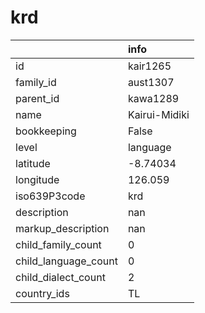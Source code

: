 # krd
|                      | info          |
|:---------------------|:--------------|
| id                   | kair1265      |
| family_id            | aust1307      |
| parent_id            | kawa1289      |
| name                 | Kairui-Midiki |
| bookkeeping          | False         |
| level                | language      |
| latitude             | -8.74034      |
| longitude            | 126.059       |
| iso639P3code         | krd           |
| description          | nan           |
| markup_description   | nan           |
| child_family_count   | 0             |
| child_language_count | 0             |
| child_dialect_count  | 2             |
| country_ids          | TL            |